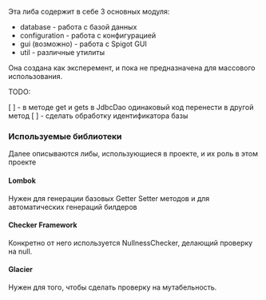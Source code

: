 Эта либа содержит в себе 3 основных модуля:
- database - работа с базой данных
- configuration - работа с конфигурацией
- gui (возможно) - работа с Spigot GUI
- util - различные утилиты

Она создана как эксперемент, и пока не предназначена для массового использования.

TODO:

[ ] - в методе get и gets в JdbcDao одинаковый код перенести в другой метод
[ ] - сделать обработку идентификатора базы


### Используемые библиотеки
Далее описываются либы, использующиеся в проекте, и их роль в этом проекте
#### Lombok
Нужен для генерации базовых Getter Setter методов и для автоматических генераций билдеров
#### Checker Framework
Конкретно от него используется NullnessChecker, делающий проверку на null.
#### Glacier
Нужен для того, чтобы сделать проверку на мутабельность.